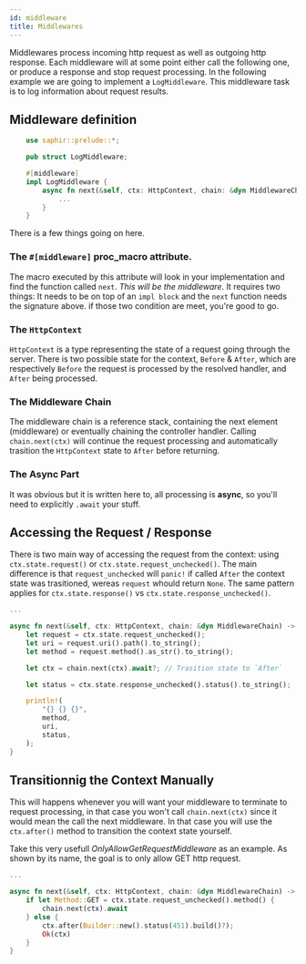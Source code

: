 ```yaml
---
id: middleware
title: Middlewares
---
```


Middlewares process incoming http request as well as outgoing http response. Each middleware will at some point either call the following one, or produce a response and stop request processing.
In the following example we are going to implement a `LogMiddleware`. This middleware task is to log information about request results.
## Middleware definition

```rust  title="log_middleware.rs"
    use saphir::prelude::*;

    pub struct LogMiddleware;

    #[middleware]
    impl LogMiddleware {
        async fn next(&self, ctx: HttpContext, chain: &dyn MiddlewareChain) -> Result<HttpContext, SaphirError> {
            ...
        }
    }
```

There is a few things going on here. 
### The `#[middleware]` proc_macro attribute.
The macro executed by this attribute will look in your implementation and find the function called `next`. _This will be the middleware_.
It requires two things: It needs to be on top of an `impl block` and the `next` function needs the signature above. if those two condition are meet, you're good to go.

### The `HttpContext`
`HttpContext` is a type representing the state of a request going through the server. There is two possible state for the context, `Before` & `After`, which are respectively `Before` the request is processed by the resolved handler, and `After` being processed.

### The Middleware Chain
The middleware chain is a reference stack, containing the next element (middleware) or eventually chaining the controller handler. Calling `chain.next(ctx)` will continue the request processing and automatically trasition the `HttpContext` state to `After` before returning.

### The Async Part
It was obvious but it is written here to, all processing is **async**, so you'll need to explicitly `.await` your stuff.

## Accessing the Request / Response
There is two main way of accessing the request from the context: using `ctx.state.request()` or `ctx.state.request_unchecked()`. The main difference is that `request_unchecked` will `panic!` if called `After` the context state was trasitioned, wereas `request` whould return `None`. The same pattern applies for `ctx.state.response()` vs `ctx.state.response_unchecked()`.
```rust  title="log_middleware.rs"
...

async fn next(&self, ctx: HttpContext, chain: &dyn MiddlewareChain) -> Result<HttpContext, SaphirError> {
    let request = ctx.state.request_unchecked();
    let uri = request.uri().path().to_string();
    let method = request.method().as_str().to_string();

    let ctx = chain.next(ctx).await?; // Trasition state to `After`

    let status = ctx.state.response_unchecked().status().to_string();

    println!(
        "{} {} {}",
        method,
        uri,
        status,
    );
}
```

## Transitionnig the Context Manually

This will happens whenever you will want your middleware to terminate to request processing, in that case you won't call `chain.next(ctx)` since it would mean the call the next middleware. In that case you will use the `ctx.after()` method to transition the context state yourself.

Take this very usefull _OnlyAllowGetRequestMiddleware_ as an example. As shown by its name, the goal is to only allow GET http request.

```rust  title="only_get_middleware.rs"
...

async fn next(&self, ctx: HttpContext, chain: &dyn MiddlewareChain) -> Result<HttpContext, SaphirError> {
    if let Method::GET = ctx.state.request_unchecked().method() {
        chain.next(ctx).await
    } else {
        ctx.after(Builder::new().status(451).build()?);
        Ok(ctx)
    }
}
```
